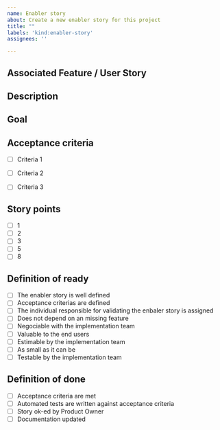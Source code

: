 ```yaml
---
name: Enabler story
about: Create a new enabler story for this project
title: ""
labels: 'kind:enabler-story'
assignees: ''

---
```


## Associated Feature / User Story

<!-- Which feature or user story will this enabler story help accomplish ? -->

## Description

<!-- Please give a brief description of the enabler story. -->

<!-- Is there additional content for this story ? If so, please link it here. -->

## Goal

<!-- What is the point of this enabler story ? Why is it necessary ? -->

## Acceptance criteria

<!-- A clear and exhaustive list of criteria / details that must be fulfilled -->

- [ ] Criteria 1
- [ ] Criteria 2
- [ ] Criteria 3


## Story points

<!-- If greater than 8, split the story. -->

- [ ] 1
- [ ] 2
- [ ] 3
- [ ] 5
- [ ] 8

## Definition of ready

<!-- DO NOT CHECK THESE YOURSELF -->
<!-- These boxes are checked by an implementation team before it begins work -->

- [ ] The enabler story is well defined
- [ ] Acceptance criterias are defined
- [ ] The individual responsible for validating the enbaler story is assigned
- [ ] Does not depend on an missing feature
- [ ] Negociable with the implementation team
- [ ] Valuable to the end users
- [ ] Estimable by the implementation team
- [ ] As small as it can be
- [ ] Testable by the implementation team

## Definition of done

<!-- DO NOT CHECK THESE YOURSELF -->
<!-- This is an agreed-upon set of items that must be completed
before a user story can be considered complete. It is check whether a task
can be moved from “in progress” to “done.” -->

- [ ] Acceptance criteria are met
- [ ] Automated tests are written against acceptance criteria
- [ ] Story ok-ed by Product Owner
- [ ] Documentation updated
